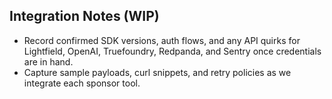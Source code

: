 ## Integration Notes (WIP)
- Record confirmed SDK versions, auth flows, and any API quirks for Lightfield, OpenAI, Truefoundry, Redpanda, and Sentry once credentials are in hand.
- Capture sample payloads, curl snippets, and retry policies as we integrate each sponsor tool.
